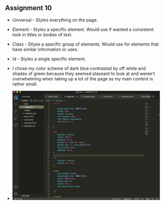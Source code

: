 ## Assignment 10

- Universal - Styles everything on the page.
- Element - Styles a specific element. Would use if wanted a consistent look in titles or bodies of text.
- Class - Stlyes a specific group of elements. Would use for elements that have similar information or uses.
- Id - Styles a single specific element. 


- I chose my color scheme of dark blue contrasted by off white and shades of green because they seemed plaseant to look at and weren't overwhelming when taking up a lot of the page as my main content is rather small. 

- ![My Screenshot](images/Mailloux_SS_W10.png)